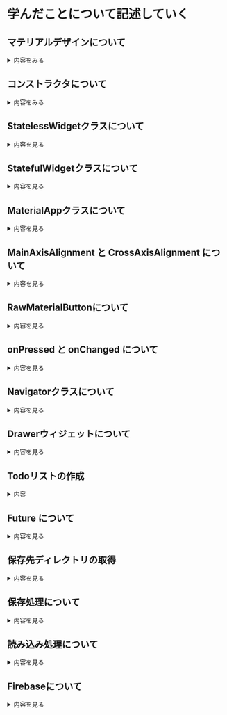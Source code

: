# 学んだことについて記述していく

## マテリアルデザインについて
<details>
  <summary>内容をみる</summary>

  [Material Design](https://m3.material.io/) は Google によって設計されたデザインシステムであり、Flutter ではこれをベースとした UI コンポーネントが豊富に用意されています。
  
  Flutterは `MaterialApp` や `Scaffold` など、マテリアルデザインを前提としたウィジェットを多数提供しており、AndroidだけでなくiOSでも一貫性のあるUIが構築可能です。
  
  ---
  
  主な構成要素
  
  Flutter アプリのエントリーポイント。テーマやルーティングの設定が可能。
  
  ```dart
  void main() {
    runApp(MaterialApp(
      title: 'My App',
      theme: ThemeData(
        primarySwatch: Colors.blue,
      ),
      home: MyHomePage(),
    ));
  }
  ```
</details>

## コンストラクタについて
<details>
  <summary>内容をみる</summary>

  FlutterはDart言語で書かれており、クラスのインスタンス化時に使う「コンストラクタ」は非常に重要な概念です。このドキュメントでは、Dartの代表的なコンストラクタの書き方を紹介します。
  
  ---
  
  ## 基本のコンストラクタ
  
  ```dart
  class Person {
    String name;
    int age;
  
    Person(String name, int age) {
      this.name = name;
      this.age = age;
    }
  }
  ```
  
  ### 短縮記法
  
  ```dart
  class Person {
    String name;
    int age;
  
    Person(this.name, this.age);
  }
  ```
  
  ---
  
  ## 名前付きコンストラクタ
  
  ```dart
  class Person {
    String name;
    int age;
  
    Person(this.name, this.age);
  
    Person.guest() {
      name = 'Guest';
      age = 0;
    }
  }
  ```
  
  ---
  
  ## 名前付きパラメータ
  
  ```dart
  class Book {
    String title;
    String author;
  
    Book({required this.title, required this.author});
  }
  
  void main() {
    var b = Book(title: '1984', author: 'George Orwell');
  }
  ```
  
  ---
  
  ## デフォルト値
  
  ```dart
  class User {
    String name;
    bool isAdmin;
  
    User({this.name = 'Guest', this.isAdmin = false});
  }
  ```
  
  ---
  
  ## 初期化リスト（initializer list）
  
  ```dart
  class Point {
    final int x;
    final int y;
  
    Point(int a, int b) : x = a, y = b;
  }
  ```
  
  ---
  
  ## コンストラクタ内での処理
  
  ```dart
  class Timer {
    int seconds;
  
    Timer(int s) {
      if (s < 0) {
        throw ArgumentError('秒数は0以上である必要があります');
      }
      seconds = s;
    }
  }
  ```
  
  ---
  
  ## const コンストラクタ
  
  ```dart
  class Color {
    final int red;
    final int green;
    final int blue;
  
    const Color(this.red, this.green, this.blue);
  }
  
  const black = Color(0, 0, 0);
  ```
  
  ---
  
  ## コンストラクタの構文まとめ
  
  | 構文例                     | 用途                            |
  |----------------------------|---------------------------------|
  | `ClassName()`              | 通常のコンストラクタ            |
  | `ClassName.name()`         | 名前付きコンストラクタ          |
  | `ClassName({required ...})`| 名前付きパラメータ              |
  | `: field = value`          | 初期化リスト（final 変数など）  |
  | `const ClassName(...)`     | イミュータブルな定数生成        |
  
  ---
  
  ## 参考リンク
  
  - https://dart.dev/language/constructors
  - https://docs.flutter.dev/development/data-and-backend/json#creating-model-classes

</details>

## StatelessWidgetクラスについて
<details>
  <summary>内容を見る</summary>

   `StatelessWidget` は、**状態を持たないウィジェット**です。  
   表示内容が固定されていて、ユーザー操作やアプリの状態変化によって変わらない場合に使います。
   
   ---
   
   - 一度描画されたら、基本的に再描画されても同じ内容を表示する
   - 状態を持たないため、処理がシンプルで軽量
   - ボタンやテキスト、アイコンなどの静的な要素に向いている
   
   ---
   
   ### 使用例
   
   ```dart
   class GreetingWidget extends StatelessWidget {
     final String message;
   
     GreetingWidget({required this.message});
   
     @override
     Widget build(BuildContext context) {
       return Text(message, style: TextStyle(fontSize: 24));
     }
   }
   ```
</details>

## StatefulWidgetクラスについて
<details>
  <summary>内容を見る</summary>

   `StatefulWidget` は、状態（State）を持つウィジェットです。  
   ユーザーの操作や時間の経過によって、ウィジェットの内容を変化させたいときに使用します。
   
   ---
   
   `StatefulWidget` は2つのクラスに分かれて構成されます。
   
   1. `StatefulWidget` 本体クラス  
      → ウィジェットのエントリーポイント  
   2. `State` クラス  
      → 実際の状態管理とUI描画を行う `build()` メソッドを持つ
   
   ---

   なぜ setState() が必要か  
   Flutter は状態が変更されたことを自動では検出しません。  
   手動で setState() を呼び出して「UIを更新してください」と伝える必要があります。

   ---
   
   ### 使用例
   
   ```dart
   class CounterPage extends StatefulWidget {
     @override
     _CounterPageState createState() => _CounterPageState();
   }
   
   class _CounterPageState extends State<CounterPage> {
     int _counter = 0;
   
     void _increment() {
       setState(() {
         _counter++;
       });
     }
   
     @override
     Widget build(BuildContext context) {
       return Scaffold(
         appBar: AppBar(title: Text('カウンター')),
         body: Center(child: Text('$_counter', style: TextStyle(fontSize: 32))),
         floatingActionButton: FloatingActionButton(
           onPressed: _increment,
           child: Icon(Icons.add),
         ),
       );
     }
   }
   ```
</details>

## MaterialAppクラスについて
<details>
  <summary>内容を見る</summary>

  `MaterialApp` は、Flutterでマテリアルデザインを適用したアプリケーションを作成するための基本ウィジェットです。  
  画面全体のテーマ設定やナビゲーション、ローカライズなどの機能を包括的に提供します。
  
  ---
  
  ### 主な役割・特徴
  
  - マテリアルデザインに基づいたUIコンポーネントの提供  
  - アプリのテーマ設定（色、フォントなど）の管理  
  - ルーティング（画面遷移）を簡単に設定可能  
  - ローカライズ（多言語対応）機能のサポート  
  - アプリ全体の設定を一括管理
  
  ---
  
  ### 使用例
  
  ```dart
  MaterialApp(
    title: 'Flutter Demo',
    theme: ThemeData(
      primarySwatch: Colors.blue,
    ),
    home: MyHomePage(),
    routes: {
      '/settings': (context) => SettingsPage(),
    },
  );
  ```
</details>

## MainAxisAlignment と CrossAxisAlignment について

<details>
  <summary>内容を見る</summary>

Flutterのレイアウトウィジェット、特に `Row` と `Column` の中で、子ウィジェットの配置を制御するためのプロパティです。

---

### MainAxisAlignment

- `Row` の場合：**水平方向（横方向）**の配置を制御  
- `Column` の場合：**垂直方向（縦方向）**の配置を制御

例：

- `MainAxisAlignment.start`：先頭から詰める  
- `MainAxisAlignment.center`：中央に配置  
- `MainAxisAlignment.end`：末尾に配置  
- `MainAxisAlignment.spaceBetween`：両端に寄せ、間隔を均等に空ける  
- `MainAxisAlignment.spaceAround`：間隔を均等に空ける（両端も余白あり）  
- `MainAxisAlignment.spaceEvenly`：均等な間隔で配置

---

### CrossAxisAlignment

- `Row` の場合：**垂直方向（縦方向）**の配置を制御  
- `Column` の場合：**水平方向（横方向）**の配置を制御

例：

- `CrossAxisAlignment.start`：クロス軸の開始側に揃える  
- `CrossAxisAlignment.center`：クロス軸の中央に揃える  
- `CrossAxisAlignment.end`：クロス軸の終了側に揃える  
- `CrossAxisAlignment.stretch`：子ウィジェットをクロス軸方向に引き伸ばす

---

### まとめ

| プロパティ名          | Rowの場合の軸 | Columnの場合の軸 | 説明                      |
|----------------------|---------------|-----------------|---------------------------|
| MainAxisAlignment    | 横方向        | 縦方向          | 主軸方向の子ウィジェット配置 |
| CrossAxisAlignment   | 縦方向        | 横方向          | 主軸と垂直の方向（交差軸）の子ウィジェット配置 |

</details>

## RawMaterialButtonについて

<details>
  <summary>内容を見る</summary>

`RawMaterialButton`はFlutterのボタンの中でも自由度が高く、  
デフォルトのスタイルに依存せずに背景色や形状、影などを細かくカスタマイズできるボタンウィジェットです。

- 他の標準ボタン（ElevatedButtonなど）とは異なり、スタイルがほぼ無い状態で提供される  
- デザインをゼロから自由に作りたいときに便利

### 使用例

```dart
RawMaterialButton(
  onPressed: () {
    print('Pressed');
  },
  fillColor: Colors.blue,        // 背景色
  shape: CircleBorder(),         // 円形にする
  elevation: 4.0,                // 影の深さ
  padding: EdgeInsets.all(16.0), // 内側の余白
  child: Icon(Icons.add, color: Colors.white),
)
```
</details>

## onPressed と onChanged について

<details>
  <summary>内容を見る</summary>

  Flutterでは、ユーザーの操作に応じて処理を実行するために `onPressed` や `onChanged` などのイベントハンドラを使用します。  
  この2つはよく使われるが、**発火のタイミングと用途が異なる**点に注意が必要です。
  
  ---
  
  ### onPressed
  
  - **ボタンなどのウィジェットが押されたとき**に呼び出されるイベント
  - 例えば `ElevatedButton` や `IconButton`、`RawMaterialButton` などで使用される
  
  ```dart
  ElevatedButton(
    onPressed: () {
      print("ボタンが押されました");
    },
    child: Text("押す"),
  )
  ```
</details>

## Navigatorクラスについて

<details>
  <summary>内容を見る</summary>

  `Navigator` クラスは、Flutterで画面遷移（ページ遷移）を行うために使われるウィジェットです。  
  スタック構造（LIFO）を使ってページを管理しており、新しい画面を「積み上げる（push）」、戻るときに「取り出す（pop）」という操作を行います。
  
  ---
  
  ### 基本的な使い方
  
  #### 画面を遷移する（push）
  
  ```dart
  Navigator.push(
    context,
    MaterialPageRoute(builder: (context) => SecondPage()),
  );
  ```

  #### 画面を戻る（pop）
  ```dart
  Navigator.pop(context);
  ```

   [Navigatorクラス](https://github.com/9kaede12/MobileAppDev/blob/main/Navigator.dart)
</details>

## Drawerウィジェットについて

<details>
  <summary>内容を見る</summary>

  `Drawer` ウィジェットは、アプリの**サイドメニュー（ナビゲーションドロワー）**を実装するためのFlutter標準のウィジェットです。  
  画面の左端または右端からスワイプ、あるいはアイコンをタップすることで表示され、  
  **ナビゲーション機能**や**ユーザー設定項目**などを一覧としてまとめる場面でよく使われます。
  
  ---
  
  ### 特徴
  
  - アプリ上部の `AppBar` にメニューアイコン（ハンバーガーアイコン）を表示して開閉することが多い
  - `ListView`, `ListTile`, `UserAccountsDrawerHeader` などと組み合わせて使うことで柔軟なメニュー構成が可能
  - ユーザーが画面をスワイプするだけでアクセスできる利便性の高いUIパターン
  
  ---
  
  ### 使用例（簡略）
  
  ```dart
  Scaffold(
    appBar: AppBar(title: Text('Home')),
    drawer: Drawer(
      child: ListView(
        children: [
          DrawerHeader(
            decoration: BoxDecoration(color: Colors.blue),
            child: Text('メニュー', style: TextStyle(color: Colors.white)),
          ),
          ListTile(
            title: Text('ホーム'),
            onTap: () {
              // ナビゲーション処理
            },
          ),
        ],
      ),
    ),
    body: Center(child: Text('メイン画面')),
  )
  ```
</details>

## Todoリストの作成
<details>
   <summary>内容</summary>

   [flutterstudio](https://flutterstudio.app/)を参考にウィジェットを選びました。  
   ウィジェットを組み合わせていく上で、つまづいたところに関してはchatgptを活用して解決を行なっていきました。  
   ### 現状の機能
   1. チェックボックスの追加
      チェックボックスを追加してチェックをつけるとタスクに取り消し線が入ります。
   2. 削除ボタンの追加
      削除ボタンを追加して終わったタスクを消すことができるようにしました。
   3. ファイルの保存・読み込み処理の追加
      保存と読み込みボタンを追加して、登録したタスクをファイルに保存・読み込みができるようにしました。
   
   実際のコードは[こちら](https://github.com/9kaede12/MobileAppDev/blob/main/TodoList.dart)です。
</details>

## Future について

<details>
  <summary>内容を見る</summary>

  `Future` は、**非同期処理の結果を後から受け取るためのオブジェクト**です。  
  例えば、ファイルの読み書きやネットワーク通信、時間のかかる処理など、即座に値を返せない関数に使われます。
  
  ---
  
  ### 特徴
  
  - `Future<T>` は「将来的に `T` 型の値を返す予定」という意味
    - 例：`Future<String>`、`Future<File>`、`Future<Directory>` など
  - 実際の処理完了までに時間がかかるため、`await` を使って待つのが基本
  
  ---
  
  ### 使用例
  
  #### 非同期メソッドの定義
  
  ```dart
  Future<String> fetchMessage() async {
    await Future.delayed(Duration(seconds: 2));
    return "取得完了";
  }
  ```
</details>

## 保存先ディレクトリの取得

<details>
  <summary>内容を見る</summary>

  Flutterアプリで**ファイルの読み書き**を行う際には、ユーザーがアクセスできるディレクトリではなく、  
  アプリ専用の「**書き込み可能なディレクトリ**」を使う必要があります。
  
  そのために使うのが、`path_provider` パッケージの `getApplicationDocumentsDirectory()` メソッドです。
  
  ---
  
  ### 使用例
  
  ```dart
  import 'package:path_provider/path_provider.dart';
  
  Future<void> getDirectoryPath() async {
    final dir = await getApplicationDocumentsDirectory();
    print('保存先ディレクトリ: ${dir.path}');
  }
  ```
  このコードでは、非同期でディレクトリを取得し、アプリ内のファイル保存場所として使用できます。

</details>

## 保存処理について

<details>
  <summary>内容を見る</summary>

  Flutterアプリでタスクリストなどのデータをローカルに保存する際、  
  データを **JSON形式** に変換してテキストファイルに書き込むのが一般的です。
  
  以下はその一例です。
  
  ---
  
  ### 処理内容
  
  1. `List<Task>` → `List<Map<String, dynamic>>` に変換（`toJson()`）
  2. それを `jsonEncode()` で文字列に変換
  3. ファイルに書き込む（`writeAsString()`）
  
  ---
  
  ### 保存処理のコード例
  
  ```dart
  final jsonStr = jsonEncode(_tasks.map((t) => t.toJson()).toList());
  await file.writeAsString(jsonStr);
  ```
</details>

## 読み込み処理について

<details>
  <summary>内容を見る</summary>

  Flutterアプリで保存したJSONファイルからタスクリストを読み込む際の基本的な処理です。
  
  ---
  
  ### 処理の流れ
  
  1. ファイルを非同期でテキストとして読み込む  
  2. 読み込んだJSON文字列を `jsonDecode()` で `List<Map>` に変換  
  3. 各Mapを `Task.fromJson()` で `Task` インスタンスに復元  
  4. 既存の `_tasks` リストをクリアし、新しいタスク群で更新  
  5. `setState()` を呼んでUIを更新
  
  ---
  
  ### コード例
  
  ```dart
  final contents = await file.readAsString();
  final jsonData = jsonDecode(contents);
  _tasks.clear();
  _tasks.addAll((jsonData as List).map((e) => Task.fromJson(e)));
  setState(() {});
  ```
</details>

## Firebaseについて
<details>
  <summary>内容を見る</summary>

  FirebaseはFlutterと同じくGoogleが中心となって開発を進めているため、相性の良い組み合わせと言えます。

  ### Firebaseに登録
  Firebaseにアカウント登録していない場合は、[Firebase](https://firebase.google.com/?hl=ja) このリンクから登録ができます。
</details>
